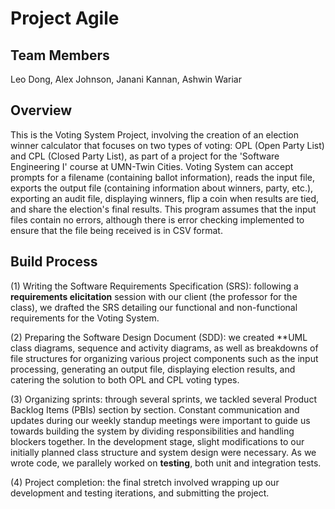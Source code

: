 # Project Agile

## Team Members
Leo Dong, Alex Johnson, Janani Kannan, Ashwin Wariar

## Overview
This is the Voting System Project, involving the creation of an election winner calculator that focuses on two types of voting: OPL (Open Party List) and CPL (Closed Party List), as part of a project for the 'Software Engineering I' course at UMN-Twin Cities. Voting System can accept prompts for a filename (containing ballot information), reads the input file, exports the output file (containing information about winners, party, etc.), exporting an audit file, displaying winners, flip a coin when results are tied, and share the election's final results. This program assumes that the input files contain no errors, although there is error checking implemented to ensure that the file being received is in CSV format.

## Build Process
(1) Writing the Software Requirements Specification (SRS): following a **requirements elicitation** session with our client (the professor for the class), we drafted the SRS detailing our functional and non-functional requirements for the Voting System.

(2) Preparing the Software Design Document (SDD): we created **UML class diagrams, sequence and activity diagrams, as well as breakdowns of file structures for organizing various project components such as the input processing, generating an output file, displaying election results, and catering the solution to both OPL and CPL voting types. 

(3) Organizing sprints: through several sprints, we tackled several Product Backlog Items (PBIs) section by section. Constant communication and updates during our weekly standup meetings were important to guide us towards building the system by dividing responsibilities and handling blockers together. In the development stage, slight modifications to our initially planned class structure and system design were necessary. As we wrote code, we parallely worked on **testing**, both unit and integration tests.

(4) Project completion: the final stretch involved wrapping up our development and testing iterations, and submitting the project.
